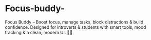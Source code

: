 # Focus-buddy-
Focus Buddy – Boost focus, manage tasks, block distractions &amp; build confidence. Designed for introverts &amp; students with smart tools, mood tracking &amp; a clean, modern UI. 💙💜
